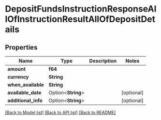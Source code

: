 # DepositFundsInstructionResponseAllOfInstructionResultAllOfDepositDetails

## Properties

Name | Type | Description | Notes
------------ | ------------- | ------------- | -------------
**amount** | **f64** |  | 
**currency** | **String** |  | 
**when_available** | **String** |  | 
**available_date** | Option<**String**> |  | [optional]
**additional_info** | Option<**String**> |  | [optional]

[[Back to Model list]](../README.md#documentation-for-models) [[Back to API list]](../README.md#documentation-for-api-endpoints) [[Back to README]](../README.md)


